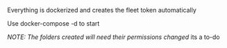 Everything is dockerized and creates the fleet token automatically

Use docker-compose -d to start

*NOTE: The folders created will need their permissions changed* its a to-do
